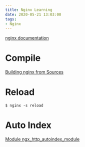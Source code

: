```yaml
---
title: Nginx Learning
date: 2020-05-21 13:03:00
tags:
- Nginx
---
```


[nginx documentation](http://nginx.org/en/docs/)

# Compile
[Building nginx from Sources](http://nginx.org/en/docs/configure.html)

# Reload
`$ nginx -s reload`

# Auto Index
[Module ngx_http_autoindex_module](http://nginx.org/en/docs/http/ngx_http_autoindex_module.html)